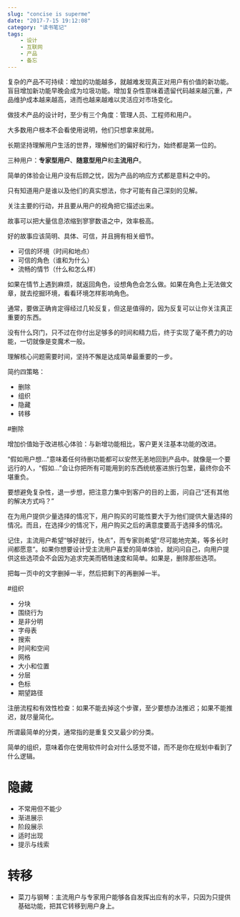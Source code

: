 ```yaml
---
slug: "concise is superme"
date: "2017-7-15 19:12:08"
category: "读书笔记"
tags:
    - 设计
    - 互联网
    - 产品
    - 备忘
---
```

复杂的产品不可持续：增加的功能越多，就越难发现真正对用户有价值的新功能。盲目增加新功能早晚会成为垃圾功能。增加复杂性意味着遗留代码越来越沉重，产品维护成本越来越高，进而也越来越难以灵活应对市场变化。

做技术产品的设计时，至少有三个角度：管理人员、工程师和用户。

大多数用户根本不会看使用说明，他们只想拿来就用。

长期坚持理解用户生活的世界，理解他们的偏好和行为，始终都是第一位的。

三种用户：**专家型用户**、**随意型用户**和**主流用户**。

简单的体验会让用户没有后顾之忧，因为产品的响应方式都是意料之中的。

只有知道用户是谁以及他们的真实想法，你才可能有自己深刻的见解。

关注主要的行动，并且要从用户的视角把它描述出来。

故事可以把大量信息浓缩到寥寥数语之中，效率极高。

好的故事应该简明、具体、可信，并且拥有相关细节。

- 可信的环境（时间和地点）
- 可信的角色（谁和为什么）
- 流畅的情节（什么和怎么样）

如果在情节上遇到麻烦，就返回角色，设想角色会怎么做。如果在角色上无法做文章，就去挖掘环境，看看环境怎样影响角色。

通常，要做正确肯定得经过几轮反复，但这是值得的，因为反复可以让你关注真正重要的东西。

没有什么窍门，只不过在你付出足够多的时间和精力后，终于实现了毫不费力的功能，一切就像是变魔术一般。

理解核心问题需要时间，坚持不懈是达成简单最重要的一步。

简约四策略：

- 删除
- 组织
- 隐藏
- 转移

#删除

增加价值始于改进核心体验：与新增功能相比，客户更关注基本功能的改进。

“假如用户想…”意味着任何待删功能都可以安然无恙地回到产品中。就像是一个要远行的人，“假如…”会让你把所有可能用到的东西统统塞进旅行包里，最终你会不堪重负。

要想避免复杂性，退一步想，把注意力集中到客户的目的上面，问自己“还有其他的解决方式吗？”

在为用户提供少量选择的情况下，用户购买的可能性要大于为他们提供大量选择的情况。而且，在选择少的情况下，用户购买之后的满意度要高于选择多的情况。

记住，主流用户希望“够好就行，快点”，而专家则希望“尽可能地完美，等多长时间都愿意”。如果你想要设计受主流用户喜爱的简单体验，就问问自己，向用户提供这些选项会不会因为追求完美而牺牲速度和简单。如果是，删除那些选项。

把每一页中的文字删掉一半，然后把剩下的再删掉一半。

#组织

- 分块
- 围绕行为
- 是非分明
- 字母表
- 搜索
- 时间和空间
- 网格
- 大小和位置
- 分层
- 色标
- 期望路径

注册流程和有效性检查：如果不能去掉这个步骤，至少要想办法推迟；如果不能推迟，就尽量简化。

所谓最简单的分类，通常指的是重复交叉最少的分类。

简单的组织，意味着你在使用软件时会对什么感觉不错，而不是你在规划中看到了什么逻辑。

# 隐藏

- 不常用但不能少
- 渐进展示
- 阶段展示
- 适时出现
- 提示与线索

# 转移

- 菜刀与钢琴：主流用户与专家用户能够各自发挥出应有的水平，只因为只提供基础功能，把其它转移到用户身上。



